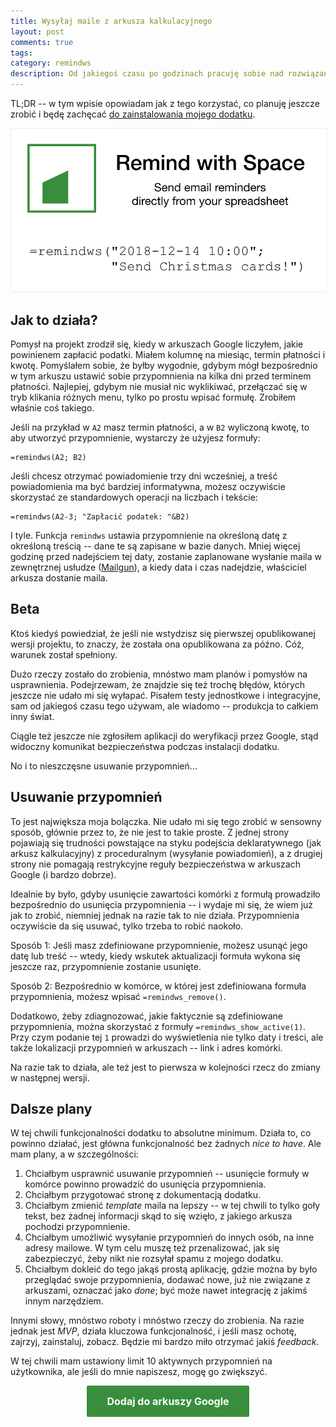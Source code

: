 ```yaml
---
title: Wysyłaj maile z arkusza kalkulacyjnego
layout: post
comments: true
tags: 
category: remindws
description: Od jakiegoś czasu po godzinach pracuję sobie nad rozwiązaniem, dzięki któremu bezpośrednio w googlowym arkuszu kalkulacyjnym mogę ustawiać sobie mailowe przypominajki. Wpisuję formułę, jako parametry podaję przyszłą datę i treść, a kiedy nadejdzie pora, dostaję maila. Wczoraj opublikowałem to rozwiązanie jako dodatek do arkuszy Google.
---
```


TL;DR -- w tym wpisie opowiadam jak z tego korzystać, co planuję jeszcze zrobić i będę zachęcać [do zainstalowania mojego dodatku](https://chrome.google.com/webstore/detail/remind-with-space/hpehicppmacemdfehhojpcjaoedemghd).

<a href="https://chrome.google.com/webstore/detail/remind-with-space/hpehicppmacemdfehhojpcjaoedemghd">
  <img src="/assets/img/posts/remindws-promo.png" style="border: 1px #eee solid" />
</a>


## Jak to działa?

Pomysł na projekt zrodził się, kiedy w arkuszach Google liczyłem, jakie powinienem zapłacić podatki.
Miałem kolumnę na miesiąc, termin płatności i kwotę.
Pomyślałem sobie, że byłby wygodnie, gdybym mógł bezpośrednio w tym arkuszu ustawić sobie przypomnienia na kilka dni przed terminem płatności.
Najlepiej, gdybym nie musiał nic wyklikiwać, przełączać się w tryb klikania różnych menu, tylko po prostu wpisać formułę.
Zrobiłem właśnie coś takiego.

Jeśli na przykład w `A2` masz termin płatności, a w `B2` wyliczoną kwotę, to aby utworzyć przypomnienie, wystarczy że użyjesz formuły:

```
=remindws(A2; B2)
```

Jeśli chcesz otrzymać powiadomienie trzy dni wcześniej, a treść powiadomienia ma być bardziej informatywna, możesz oczywiście skorzystać ze standardowych operacji na liczbach i tekście:

```
=remindws(A2-3; "Zapłacić podatek: "&B2)
```

I tyle.
Funkcja `remindws` ustawia przypomnienie na określoną datę z określoną treścią -- dane te są zapisane w bazie danych.
Mniej więcej godzinę przed nadejściem tej daty, zostanie zaplanowane wysłanie maila w zewnętrznej usłudze ([Mailgun](https://www.mailgun.com/)), a kiedy data i czas nadejdzie, właściciel arkusza dostanie maila.


## Beta

Ktoś kiedyś powiedział, że jeśli nie wstydzisz się pierwszej opublikowanej wersji projektu, to znaczy, że została ona opublikowana za późno.
Cóż, warunek został spełniony.

Dużo rzeczy zostało do zrobienia, mnóstwo mam planów i pomysłów na usprawnienia.
Podejrzewam, że znajdzie się też trochę błędów, których jeszcze nie udało mi się wyłapać.
Pisałem testy jednostkowe i integracyjne, sam od jakiegoś czasu tego używam, ale wiadomo -- produkcja to całkiem inny świat.

Ciągle też jeszcze nie zgłosiłem aplikacji do weryfikacji przez Google, stąd widoczny komunikat bezpieczeństwa podczas instalacji dodatku.

No i to nieszczęsne usuwanie przypomnień...


## Usuwanie przypomnień

To jest największa moja bolączka.
Nie udało mi się tego zrobić w sensowny sposób, głównie przez to, że nie jest to takie proste.
Z jednej strony pojawiają się trudności powstające na styku podejścia deklaratywnego (jak arkusz kalkulacyjny) z proceduralnym (wysyłanie powiadomień), a z drugiej strony nie pomagają restrykcyjne reguły bezpieczeństwa w arkuszach Google (i bardzo dobrze).

Idealnie by było, gdyby usunięcie zawartości komórki z formułą prowadziło bezpośrednio do usunięcia przypomnienia -- i wydaje mi się, że wiem już jak to zrobić, niemniej jednak na razie tak to nie działa.
Przypomnienia oczywiście da się usuwać, tylko trzeba to robić naokoło.

Sposób 1: Jeśli masz zdefiniowane przypomnienie, możesz usunąć jego datę lub treść -- wtedy, kiedy wskutek aktualizacji formuła wykona się jeszcze raz, przypomnienie zostanie usunięte.

Sposób 2: Bezpośrednio w komórce, w której jest zdefiniowana formuła przypomnienia, możesz wpisać `=remindws_remove()`.

Dodatkowo, żeby zdiagnozować, jakie faktycznie są zdefiniowane przypomnienia, można skorzystać z formuły `=remindws_show_active(1)`.
Przy czym podanie tej `1` prowadzi do wyświetlenia nie tylko daty i treści, ale także lokalizacji przypomnień w arkuszach -- link i adres komórki.

Na razie tak to działa, ale też jest to pierwsza w kolejności rzecz do zmiany w następnej wersji.


## Dalsze plany

W tej chwili funkcjonalności dodatku to absolutne minimum.
Działa to, co powinno działać, jest główna funkcjonalność bez żadnych _nice to have_.
Ale mam plany, a w szczególności:

1.  Chciałbym usprawnić usuwanie przypomnień -- usunięcie formuły w komórce powinno prowadzić do usunięcia przypomnienia.
1.  Chciałbym przygotować stronę z dokumentacją dodatku.
1.  Chciałbym zmienić _template_ maila na lepszy -- w tej chwili to tylko goły tekst, bez żadnej informacji skąd to się wzięło, z jakiego arkusza pochodzi przypomnienie.
1.  Chciałbym umożliwić wysyłanie przypomnień do innych osób, na inne adresy mailowe.
    W tym celu muszę też przenalizować, jak się zabezpieczyć, żeby nikt nie rozsyłał spamu z mojego dodatku.
1.  Chciałbym dokleić do tego jakąś prostą aplikację, gdzie można by było przeglądać swoje przypomnienia, dodawać nowe, już nie związane z arkuszami, oznaczać jako _done_; być może nawet integrację z jakimś innym narzędziem.

Innymi słowy, mnóstwo roboty i mnóstwo rzeczy do zrobienia.
Na razie jednak jest _MVP_, działa kluczowa funkcjonalność, i jeśli masz ochotę, zajrzyj, zainstaluj, zobacz. 
Będzie mi bardzo miło otrzymać jakiś _feedback_.

W tej chwili mam ustawiony limit 10 aktywnych przypomnień na użytkownika, ale jeśli do mnie napiszesz, mogę go zwiększyć.

<div style="text-align: center; margin: 1em;">
  <a href="https://chrome.google.com/webstore/detail/remind-with-space/hpehicppmacemdfehhojpcjaoedemghd" style="background-color: #388e3c; border: none; color: white; padding: 15px 32px; text-align: center; text-decoration: none; display: inline-block; font-size: 16px; font-weight: bold; border-radius: 2px;">
  Dodaj do arkuszy Google
  </a>
</div>

